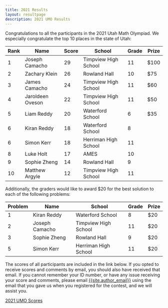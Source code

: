 ```yaml
---
title: 2021 Results
layout: resultpage
description: 2021 UMO Results
---
```


Congratulations to all the participants in the 2021 Utah Math Olympiad. We especially congratulate the top 10 places in the state of Utah:

| Rank | Name | Score | School | Grade | Prize |
| --- | --- | --- | --- | --- | --- |
| 1 | Joseph Camacho | 29 | Timpview High School | 11 | $100
| 2 | Zachary Klein | 26 | Rowland Hall | 10 | $75
| 3 | James Camacho | 24 | Timpview High School | 11 | $60
| 4 | Jaroldeen Oveson | 22 | Timpview High School | 11 | $50
| 5 | Liam Reddy | 20 | Waterford School | 6 | $35
| 6 | Kiran Reddy | 18 | Waterford School | 8 |
| 6 | Simon Kerr | 18 | Herriman High School | 11 |
| 8 | Luke Holt | 17 | AMES | 10 |
| 9 | Sophie Zheng | 14 | Rowland Hall | 9 |
| 10 | Matthew Argyle | 12 | Timpview High School | 11 |

Additionally, the graders would like to award $20 for the best solution to each of the following problems:

| Problem | Name | School | Grade | Prize |
| --- | --- | --- | --- | --- |
| 1 | Kiran Reddy | Waterford School | 8 | $20 |
| 2 | Joseph Camacho | Timpview High School | 11 | $20 |
| 3 | Sophie Zheng | Rowland Hall | 9 | $20 |
| 5 | Simon Kerr | Herriman High School | 11 | $20 |

The scores of all participants are included in the link below. If you opted to receive scores and comments by email, you should also have received that email. If you cannot remember your ID number, or have any issue receiving your score and comments, please email [{{site.author_email}}](mailto:{{site.author_email}}) using the email that you gave us when you registered for the contest, and we will assist you.

[2021 UMO Scores](/doc/2021UMOscores.pdf)
